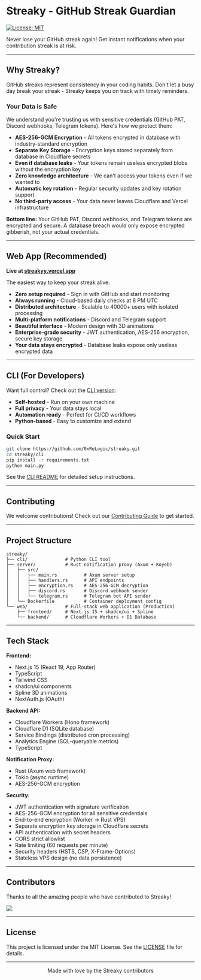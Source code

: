 # Streaky - GitHub Streak Guardian

[![License: MIT](https://img.shields.io/badge/License-MIT-yellow.svg)](https://opensource.org/licenses/MIT)

Never lose your GitHub streak again! Get instant notifications when your contribution streak is at risk.

---

## Why Streaky?

GitHub streaks represent consistency in your coding habits. Don't let a busy day break your streak - Streaky keeps you on track with timely reminders.

### Your Data is Safe

We understand you're trusting us with sensitive credentials (GitHub PAT, Discord webhooks, Telegram tokens). Here's how we protect them:

- **AES-256-GCM Encryption** - All tokens encrypted in database with industry-standard encryption
- **Separate Key Storage** - Encryption keys stored separately from database in Cloudflare secrets
- **Even if database leaks** - Your tokens remain useless encrypted blobs without the encryption key
- **Zero knowledge architecture** - We can't access your tokens even if we wanted to
- **Automatic key rotation** - Regular security updates and key rotation support
- **No third-party access** - Your data never leaves Cloudflare and Vercel infrastructure

**Bottom line:** Your GitHub PAT, Discord webhooks, and Telegram tokens are encrypted and secure. A database breach would only expose encrypted gibberish, not your actual credentials.

---

## Web App (Recommended)

**Live at [streakyy.vercel.app](https://streakyy.vercel.app)**

The easiest way to keep your streak alive:

- **Zero setup required** - Sign in with GitHub and start monitoring
- **Always running** - Cloud-based daily checks at 8 PM UTC
- **Distributed architecture** - Scalable to 40000+ users with isolated processing
- **Multi-platform notifications** - Discord and Telegram support
- **Beautiful interface** - Modern design with 3D animations
- **Enterprise-grade security** - JWT authentication, AES-256 encryption, secure key storage
- **Your data stays encrypted** - Database leaks expose only useless encrypted data

---

## CLI (For Developers)

Want full control? Check out the [CLI version](./cli/README.md):

- **Self-hosted** - Run on your own machine
- **Full privacy** - Your data stays local
- **Automation ready** - Perfect for CI/CD workflows
- **Python-based** - Easy to customize and extend

### Quick Start

```bash
git clone https://github.com/0xReLogic/streaky.git
cd streaky/cli
pip install -r requirements.txt
python main.py
```

See the [CLI README](./cli/README.md) for detailed setup instructions.

---

## Contributing

We welcome contributions! Check out our [Contributing Guide](./CONTRIBUTING.md) to get started.

---

## Project Structure

```
streaky/
├── cli/              # Python CLI tool
├── server/           # Rust notification proxy (Axum + Koyeb)
│   ├── src/
│   │   ├── main.rs          # Axum server setup
│   │   ├── handlers.rs      # API endpoints
│   │   ├── encryption.rs    # AES-256-GCM decryption
│   │   ├── discord.rs       # Discord webhook sender
│   │   └── telegram.rs      # Telegram bot API sender
│   └── Dockerfile           # Container deployment config
└── web/              # Full-stack web application (Production)
    ├── frontend/     # Next.js 15 + shadcn/ui + Spline
    └── backend/      # Cloudflare Workers + D1 Database
```

---

## Tech Stack

**Frontend:**

- Next.js 15 (React 19, App Router)
- TypeScript
- Tailwind CSS
- shadcn/ui components
- Spline 3D animations
- NextAuth.js (OAuth)

**Backend API:**

- Cloudflare Workers (Hono framework)
- Cloudflare D1 (SQLite database)
- Service Bindings (distributed cron processing)
- Analytics Engine (SQL-queryable metrics)
- TypeScript

**Notification Proxy:**

- Rust (Axum web framework)
- Tokio (async runtime)
- AES-256-GCM encryption

**Security:**

- JWT authentication with signature verification
- AES-256-GCM encryption for all sensitive credentials
- End-to-end encryption (Worker → Rust VPS)
- Separate encryption key storage in Cloudflare secrets
- API authentication with secret headers
- CORS strict allowlist
- Rate limiting (60 requests per minute)
- Security headers (HSTS, CSP, X-Frame-Options)
- Stateless VPS design (no data persistence)

---

## Contributors

Thanks to all the amazing people who have contributed to Streaky!

<a href="https://github.com/0xReLogic/streaky/graphs/contributors">
  <img src="https://contrib.rocks/image?repo=0xReLogic/streaky" />
</a>

---

## License

This project is licensed under the MIT License. See the [LICENSE](LICENSE) file for details.

---

<p align="center">
  Made with love by the Streaky contributors
</p>
